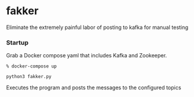 # fakker
Eliminate the extremely painful labor of posting to kafka for manual testing


### Startup

Grab a Docker compose yaml that includes Kafka and Zookeeper.

```
% docker-compose up
```

```
python3 fakker.py
```
Executes the program and posts the messages to the configured topics
